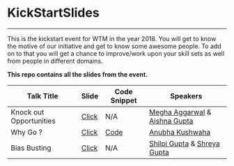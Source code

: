 # KickStartSlides
----------------------

This is the kickstart event for WTM in the year 2018. You will get to know the motive of our initiative and get to know some awesome people. To add on to that you will get a chance to improve/work upon your skill sets as well from people in different domains.

**This repo contains all the slides from the event.**

|  Talk Title  |  Slide  |  Code Snippet | Speakers |
|--------------|---------|---------------|----------|
| Knock out Opportunities | [Click](https://github.com/WTM-NewDelhi/KickStartSlides/blob/master/Knockout%20opportunities.pdf)| N/A | [Megha Aggarwal](https://github.com/codeb1ooded) & [Aishna Gupta](https://github.com/aishna2502) |
| Why Go ? | [Click](https://docs.google.com/presentation/d/1ci_KUm_aC5J25fzLYVBmvwlTwjgx7ChBRtfq43QK9r4/edit?usp=sharing)| [Code](https://github.com/WTM-NewDelhi/GoConcurrency) | [Anubha Kushwaha](https://github.com/anubhakushwaha)
| Bias Busting | [Click](https://docs.google.com/presentation/d/1YynaP_TTBJA8ECIuUOgRfAGuKJrszB_0wtLqHq4RNns/edit?usp=sharing) | N/A | [Shilpi Gupta](https://github.com/Shilpi75) & [Shreya Gupta](https://github.com/Shreya4496) |
